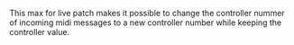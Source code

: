 This max for live patch makes it possible to change the controller nummer of incoming midi messages to a new controller number while keeping the controller value.

